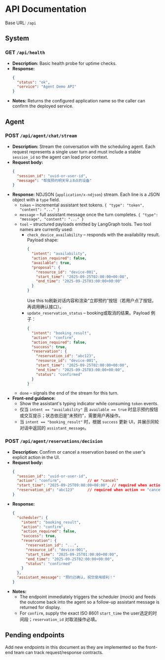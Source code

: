 # API Documentation

Base URL: `/api`

## System

### GET `/api/health`
- **Description:** Basic health probe for uptime checks.
- **Response:**
  ```json
  {
    "status": "ok",
    "service": "Agent Demo API"
  }
  ```
- **Notes:** Returns the configured application name so the caller can confirm the deployed service.

## Agent

### POST `/api/agent/chat/stream`
- **Description:** Stream the conversation with the scheduling agent. Each request represents a single user turn and must include a stable `session_id` so the agent can load prior context.
- **Request body:**
  ```json
  {
    "session_id": "uuid-or-user-id",
    "message": "帮我预约明天早上8点的设备"
  }
  ```
- **Response:** NDJSON (`application/x-ndjson`) stream. Each line is a JSON object with a `type` field.
  - `token` – incremental assistant text tokens. `{ "type": "token", "content": "..." }`
  - `message` – full assistant message once the turn completes. `{ "type": "message", "content": "..." }`
  - `tool` – structured payloads emitted by LangGraph tools. Two tool names are currently used:
    - `check_device_availability` – responds with the availability result. Payload shape:
      ```json
      {
        "intent": "availability",
        "action_required": false,
        "available": true,
        "proposal": {
          "resource_id": "device-001",
          "start_time": "2025-09-25T02:00:00+00:00",
          "end_time": "2025-09-25T03:00:00+00:00"
        }
      }
      ```
      Use this to刷新对话内容和渲染“立即预约”按钮（若用户点了按钮，再调用确认接口）。
    - `update_reservation_status` – booking或取消的结果。Payload 例子：
      ```json
      {
        "intent": "booking_result",
        "action": "confirm",
        "action_required": false,
        "success": true,
        "reservation": {
          "reservation_id": "abc123",
          "resource_id": "device-001",
          "start_time": "2025-09-25T02:00:00+00:00",
          "end_time": "2025-09-25T03:00:00+00:00",
          "status": "confirmed"
        }
      }
      ```
  - `done` – signals the end of the stream for this turn.
- **Front-end guidance:**
  - Show the assistant's typing indicator while consuming `token` events.
  - 仅当 `intent == "availability"` 且 `available == true` 时显示预约按钮或交互提示；状态依旧是“未预约”，需要用户再操作。
  - 当 `intent == "booking_result"` 时，根据 `success` 更新 UI，并展示同轮对话中返回的 `assistant_message`。

### POST `/api/agent/reservations/decision`
- **Description:** Confirm or cancel a reservation based on the user's explicit action in the UI.
- **Request body:**
  ```json
  {
    "session_id": "uuid-or-user-id",
    "action": "confirm",            // or "cancel"
    "start_time": "2025-09-25T09:00:00+08:00", // required when action == "confirm"
    "reservation_id": "abc123"      // required when action == "cancel"
  }
  ```
- **Response:**
  ```json
  {
    "scheduler": {
      "intent": "booking_result",
      "action": "confirm",
      "action_required": false,
      "success": true,
      "reservation": {
        "reservation_id": "...",
        "resource_id": "device-001",
        "start_time": "2025-09-25T01:00:00+00:00",
        "end_time": "2025-09-25T02:00:00+00:00",
        "status": "confirmed"
      }
    },
    "assistant_message": "预约已确认，祝您使用顺利！"
  }
  ```
- **Notes:**
  - The endpoint immediately triggers the scheduler (mock) and feeds the outcome back into the agent so a follow-up assistant message is returned for display.
  - For `confirm`, supply the exact ISO 8601 `start_time` the user选定的时间段；`reservation_id` 对取消操作必填。

## Pending endpoints

Add new endpoints in this document as they are implemented so the front-end team can track request/response contracts.
